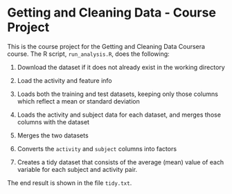# Getting and Cleaning Data - Course Project

This is the course project for the Getting and Cleaning Data 
Coursera course.
The R script, `run_analysis.R`, does the following:


1. Download the dataset if it does not already exist in the working directory

2. Load the activity and feature info

3. Loads both the training and test datasets, keeping only those columns which
 reflect a mean or standard deviation

4. Loads the activity and subject data for each dataset, and merges those
 columns with the dataset

5. Merges the two datasets
6. Converts the `activity` and `subject` columns into factors

7. Creates a tidy dataset that consists of the average (mean) value of each
 variable for each subject and activity pair.


The end result is shown in the file `tidy.txt`.
